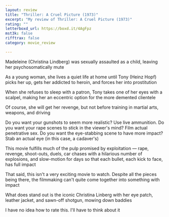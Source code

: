 ```yaml
---
layout: review
title: "Thriller: A Cruel Picture (1973)"
excerpt: "My review of Thriller: A Cruel Picture (1973)"
rating: ""
letterboxd_url: https://boxd.it/4AgFpz
mst3k: false
rifftrax: false
category: movie_review

---
```


Madeleine (Christina Lindberg) was sexually assaulted as a child, leaving her psychosomatically mute

As a young woman, she lives a quiet life at home until Tony (Heinz Hopf) picks her up, gets her addicted to heroin, and forces her into prostitution

When she refuses to sleep with a patron, Tony takes one of her eyes with a scalpel, making her an eccentric option for the more demented clientele

Of course, she will get her revenge, but not before training in martial arts, weapons, and driving

Do you want your gunshots to seem more realistic? Use live ammunition. Do you want your rape scenes to stick in the viewer's mind? Film actual penetrative sex. Do you want the eye-stabbing scene to have more impact? Stab an actual eye (in this case, a cadaver's)

This movie fulfills much of the pulp promised by exploitation — rape, revenge, shoot-outs, duels, car chases with a hilarious number of explosions, and slow-motion for days so that each bullet, each kick to face, has full impact

That said, this isn't a very exciting movie to watch. Despite all the pieces being there, the filmmaking can't quite come together into something with impact

What does stand out is the iconic Christina Linberg with her eye patch, leather jacket, and sawn-off shotgun, mowing down baddies

I have no idea how to rate this. I'll have to think about it